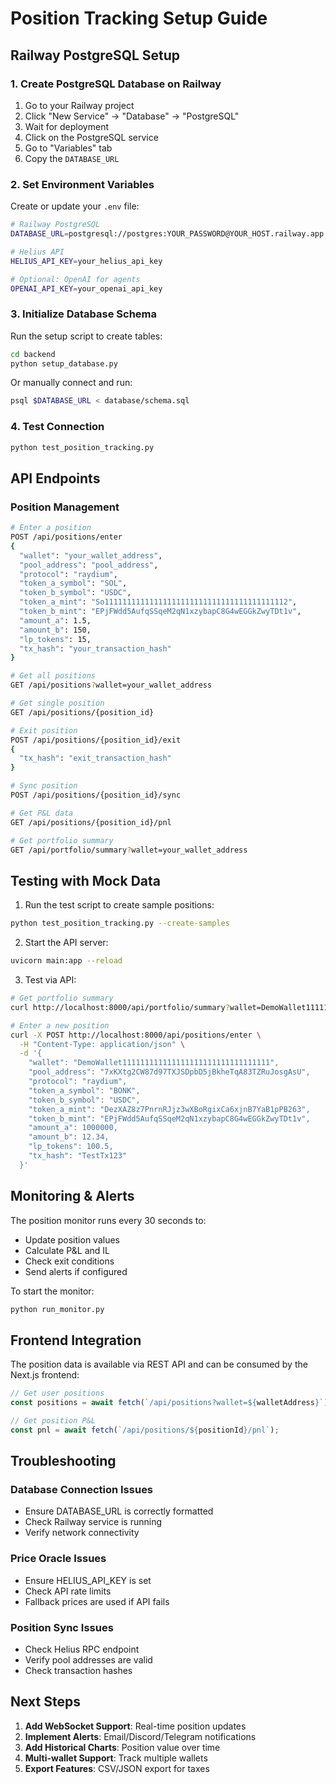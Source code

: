 # Position Tracking Setup Guide

## Railway PostgreSQL Setup

### 1. Create PostgreSQL Database on Railway

1. Go to your Railway project
2. Click "New Service" → "Database" → "PostgreSQL"
3. Wait for deployment
4. Click on the PostgreSQL service
5. Go to "Variables" tab
6. Copy the `DATABASE_URL`

### 2. Set Environment Variables

Create or update your `.env` file:

```bash
# Railway PostgreSQL
DATABASE_URL=postgresql://postgres:YOUR_PASSWORD@YOUR_HOST.railway.app:PORT/railway

# Helius API
HELIUS_API_KEY=your_helius_api_key

# Optional: OpenAI for agents
OPENAI_API_KEY=your_openai_api_key
```

### 3. Initialize Database Schema

Run the setup script to create tables:

```bash
cd backend
python setup_database.py
```

Or manually connect and run:
```bash
psql $DATABASE_URL < database/schema.sql
```

### 4. Test Connection

```bash
python test_position_tracking.py
```

## API Endpoints

### Position Management

```bash
# Enter a position
POST /api/positions/enter
{
  "wallet": "your_wallet_address",
  "pool_address": "pool_address",
  "protocol": "raydium",
  "token_a_symbol": "SOL",
  "token_b_symbol": "USDC",
  "token_a_mint": "So11111111111111111111111111111111111111112",
  "token_b_mint": "EPjFWdd5AufqSSqeM2qN1xzybapC8G4wEGGkZwyTDt1v",
  "amount_a": 1.5,
  "amount_b": 150,
  "lp_tokens": 15,
  "tx_hash": "your_transaction_hash"
}

# Get all positions
GET /api/positions?wallet=your_wallet_address

# Get single position
GET /api/positions/{position_id}

# Exit position
POST /api/positions/{position_id}/exit
{
  "tx_hash": "exit_transaction_hash"
}

# Sync position
POST /api/positions/{position_id}/sync

# Get P&L data
GET /api/positions/{position_id}/pnl

# Get portfolio summary
GET /api/portfolio/summary?wallet=your_wallet_address
```

## Testing with Mock Data

1. Run the test script to create sample positions:
```bash
python test_position_tracking.py --create-samples
```

2. Start the API server:
```bash
uvicorn main:app --reload
```

3. Test via API:
```bash
# Get portfolio summary
curl http://localhost:8000/api/portfolio/summary?wallet=DemoWallet111111111111111111111111111111111

# Enter a new position
curl -X POST http://localhost:8000/api/positions/enter \
  -H "Content-Type: application/json" \
  -d '{
    "wallet": "DemoWallet111111111111111111111111111111111",
    "pool_address": "7xKXtg2CW87d97TXJSDpbD5jBkheTqA83TZRuJosgAsU",
    "protocol": "raydium",
    "token_a_symbol": "BONK",
    "token_b_symbol": "USDC",
    "token_a_mint": "DezXAZ8z7PnrnRJjz3wXBoRgixCa6xjnB7YaB1pPB263",
    "token_b_mint": "EPjFWdd5AufqSSqeM2qN1xzybapC8G4wEGGkZwyTDt1v",
    "amount_a": 1000000,
    "amount_b": 12.34,
    "lp_tokens": 100.5,
    "tx_hash": "TestTx123"
  }'
```

## Monitoring & Alerts

The position monitor runs every 30 seconds to:
- Update position values
- Calculate P&L and IL
- Check exit conditions
- Send alerts if configured

To start the monitor:
```bash
python run_monitor.py
```

## Frontend Integration

The position data is available via REST API and can be consumed by the Next.js frontend:

```typescript
// Get user positions
const positions = await fetch(`/api/positions?wallet=${walletAddress}`);

// Get position P&L
const pnl = await fetch(`/api/positions/${positionId}/pnl`);
```

## Troubleshooting

### Database Connection Issues
- Ensure DATABASE_URL is correctly formatted
- Check Railway service is running
- Verify network connectivity

### Price Oracle Issues
- Ensure HELIUS_API_KEY is set
- Check API rate limits
- Fallback prices are used if API fails

### Position Sync Issues
- Check Helius RPC endpoint
- Verify pool addresses are valid
- Check transaction hashes

## Next Steps

1. **Add WebSocket Support**: Real-time position updates
2. **Implement Alerts**: Email/Discord/Telegram notifications
3. **Add Historical Charts**: Position value over time
4. **Multi-wallet Support**: Track multiple wallets
5. **Export Features**: CSV/JSON export for taxes